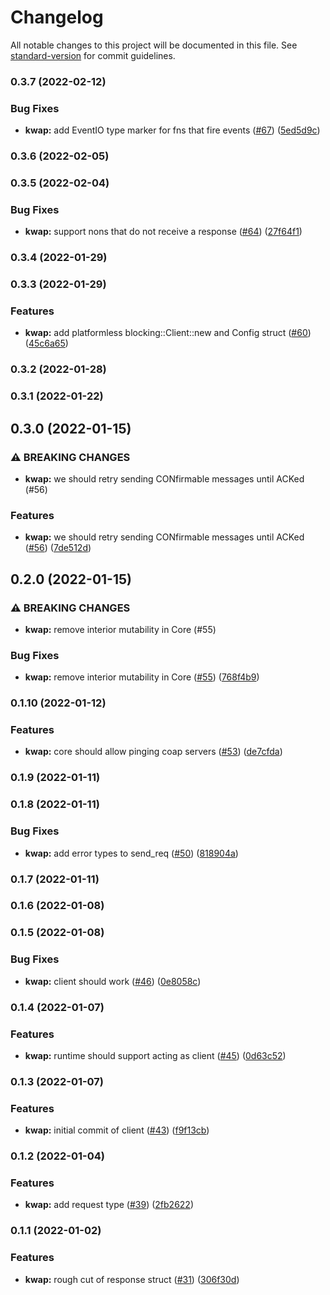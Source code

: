 # Changelog

All notable changes to this project will be documented in this file. See [standard-version](https://github.com/conventional-changelog/standard-version) for commit guidelines.

### 0.3.7 (2022-02-12)


### Bug Fixes

* **kwap:** add EventIO type marker for fns that fire events ([#67](https://github.com/clov-coffee/kwap/issues/67)) ([5ed5d9c](https://github.com/clov-coffee/kwap/commit/5ed5d9c5db2c93afa20aa0034ad734789d400d87))

### 0.3.6 (2022-02-05)

### 0.3.5 (2022-02-04)


### Bug Fixes

* **kwap:** support nons that do not receive a response ([#64](https://github.com/clov-coffee/kwap/issues/64)) ([27f64f1](https://github.com/clov-coffee/kwap/commit/27f64f198dc8211d6a8d35cd5e54702f842a8da3))

### 0.3.4 (2022-01-29)

### 0.3.3 (2022-01-29)


### Features

* **kwap:** add platformless blocking::Client::new and Config struct ([#60](https://github.com/clov-coffee/kwap/issues/60)) ([45c6a65](https://github.com/clov-coffee/kwap/commit/45c6a65b72709d5ad37d042353e45c891ef88fc7))

### 0.3.2 (2022-01-28)

### 0.3.1 (2022-01-22)

## 0.3.0 (2022-01-15)


### ⚠ BREAKING CHANGES

* **kwap:** we should retry sending CONfirmable messages until ACKed (#56)

### Features

* **kwap:** we should retry sending CONfirmable messages until ACKed ([#56](https://github.com/clov-coffee/kwap/issues/56)) ([7de512d](https://github.com/clov-coffee/kwap/commit/7de512dcb8ed4e24b9a725bb4add9d175864aab7))

## 0.2.0 (2022-01-15)


### ⚠ BREAKING CHANGES

* **kwap:** remove interior mutability in Core (#55)

### Bug Fixes

* **kwap:** remove interior mutability in Core ([#55](https://github.com/clov-coffee/kwap/issues/55)) ([768f4b9](https://github.com/clov-coffee/kwap/commit/768f4b94c078958f54e18efa53d93ce1ab144182))

### 0.1.10 (2022-01-12)


### Features

* **kwap:** core should allow pinging coap servers ([#53](https://github.com/clov-coffee/kwap/issues/53)) ([de7cfda](https://github.com/clov-coffee/kwap/commit/de7cfda186b47ad1a41da2f9da922ceb2ea5e1ed))

### 0.1.9 (2022-01-11)

### 0.1.8 (2022-01-11)


### Bug Fixes

* **kwap:** add error types to send_req ([#50](https://github.com/clov-coffee/kwap/issues/50)) ([818904a](https://github.com/clov-coffee/kwap/commit/818904a039b3e7884d3411bc2cd0462f4f3f56a6))

### 0.1.7 (2022-01-11)

### 0.1.6 (2022-01-08)

### 0.1.5 (2022-01-08)


### Bug Fixes

* **kwap:** client should work ([#46](https://github.com/clov-coffee/kwap/issues/46)) ([0e8058c](https://github.com/clov-coffee/kwap/commit/0e8058c4e8a9828339e8c6d89e015f9a85c24242))

### 0.1.4 (2022-01-07)


### Features

* **kwap:** runtime should support acting as client ([#45](https://github.com/clov-coffee/kwap/issues/45)) ([0d63c52](https://github.com/clov-coffee/kwap/commit/0d63c52fa872e7a33ac7b298ae55e75870c1a147))

### 0.1.3 (2022-01-07)


### Features

* **kwap:** initial commit of client ([#43](https://github.com/clov-coffee/kwap/issues/43)) ([f9f13cb](https://github.com/clov-coffee/kwap/commit/f9f13cb67cc3d962c038f93a798261d8572c3fa5))

### 0.1.2 (2022-01-04)


### Features

* **kwap:** add request type ([#39](https://github.com/clov-coffee/kwap/issues/39)) ([2fb2622](https://github.com/clov-coffee/kwap/commit/2fb262260f80455e3649f99d7be763015a269b2d))

### 0.1.1 (2022-01-02)


### Features

* **kwap:** rough cut of response struct ([#31](https://github.com/clov-coffee/kwap/issues/31)) ([306f30d](https://github.com/clov-coffee/kwap/commit/306f30dbbb459cc7eae32db8b20f8d213dd23a2c))
